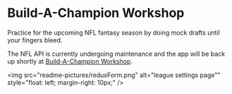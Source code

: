 # Build-A-Champion Workshop

Practice for the upcoming NFL fantasy season by doing mock drafts until your fingers bleed.

The NFL API is currently undergoing maintenance and the app will be back up shortly at [Build-A-Champion Workshop](https://romantic-yonath-4a367e.netlify.app/).

<img src="readme-pictures/reduxForm.png"
     alt="league settings page""
     style="float: left; margin-right: 10px;" />
